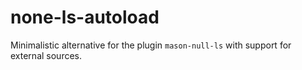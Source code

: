 # none-ls-autoload
Minimalistic alternative for the plugin `mason-null-ls` with support for external sources.
